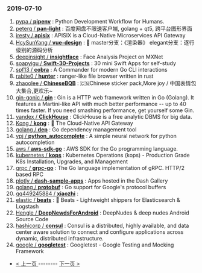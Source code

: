 ### 2019-07-10 
1. [pypa / **pipenv**](https://github.com/pypa/pipenv) : Python Development Workflow for Humans.
1. [peterq / **pan-light**](https://github.com/peterq/pan-light) : 百度网盘不限速客户端, golang + qt5, 跨平台图形界面
1. [iresty / **apisix**](https://github.com/iresty/apisix) : APISIX is a Cloud-Native Microservices API Gateway
1. [HcySunYang / **vue-design**](https://github.com/HcySunYang/vue-design) : 📖 master分支：《渲染器》 elegant分支：逐行级别的源码分析
1. [deepinsight / **insightface**](https://github.com/deepinsight/insightface) : Face Analysis Project on MXNet
1. [soapyigu / **Swift-30-Projects**](https://github.com/soapyigu/Swift-30-Projects) : 30 mini Swift Apps for self-study
1. [spf13 / **cobra**](https://github.com/spf13/cobra) : A Commander for modern Go CLI interactions
1. [rabite0 / **hunter**](https://github.com/rabite0/hunter) : ranger-like file browser written in rust
1. [zhaoolee / **ChineseBQB**](https://github.com/zhaoolee/ChineseBQB) : 🇨🇳Chinese sticker pack,More joy / 中国表情包大集合,更欢乐~
1. [gin-gonic / **gin**](https://github.com/gin-gonic/gin) : Gin is a HTTP web framework written in Go (Golang). It features a Martini-like API with much better performance -- up to 40 times faster. If you need smashing performance, get yourself some Gin.
1. [yandex / **ClickHouse**](https://github.com/yandex/ClickHouse) : ClickHouse is a free analytic DBMS for big data.
1. [Kong / **kong**](https://github.com/Kong/kong) : 🦍 The Cloud-Native API Gateway
1. [golang / **dep**](https://github.com/golang/dep) : Go dependency management tool
1. [vpj / **python_autocomplete**](https://github.com/vpj/python_autocomplete) : A simple neural network for python autocompletion
1. [aws / **aws-sdk-go**](https://github.com/aws/aws-sdk-go) : AWS SDK for the Go programming language.
1. [kubernetes / **kops**](https://github.com/kubernetes/kops) : Kubernetes Operations (kops) - Production Grade K8s Installation, Upgrades, and Management
1. [grpc / **grpc-go**](https://github.com/grpc/grpc-go) : The Go language implementation of gRPC. HTTP/2 based RPC
1. [plotly / **dash-sample-apps**](https://github.com/plotly/dash-sample-apps) : Apps hosted in the Dash Gallery
1. [golang / **protobuf**](https://github.com/golang/protobuf) : Go support for Google's protocol buffers
1. [qq449245884 / **xiaozhi**](https://github.com/qq449245884/xiaozhi) : 
1. [elastic / **beats**](https://github.com/elastic/beats) : 🐠 Beats - Lightweight shippers for Elasticsearch & Logstash
1. [Hengle / **DeepNewdsForAndroid**](https://github.com/Hengle/DeepNewdsForAndroid) : DeepNudes & deep nudes Android Source Code
1. [hashicorp / **consul**](https://github.com/hashicorp/consul) : Consul is a distributed, highly available, and data center aware solution to connect and configure applications across dynamic, distributed infrastructure.
1. [google / **googletest**](https://github.com/google/googletest) : Googletest - Google Testing and Mocking Framework 

- [ < 上一页 ](https://github.com/able8/github-trending-daily-record/blob/master/2019-07-09.md) -------- [ 下一页 > ](https://github.com/able8/github-trending-daily-record/blob/master/2019-07-11.md)